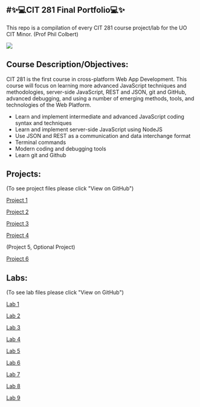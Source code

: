 
#✨💻CIT 281 Final Portfolio💻✨
---

This repo is a compilation of every CIT 281 course project/lab for the UO CIT Minor. (Prof Phil Colbert)

![](https://canvas.uoregon.edu/courses/198787/files/13209143/preview)

Course Description/Objectives:
---
CIT 281 is the first course in cross-platform Web App Development. This course will focus on learning more advanced JavaScript techniques and methodologies, server-side JavaScript, REST and JSON, git and GitHub, advanced debugging, and using a number of emerging methods, tools, and technologies of the Web Platform.

- Learn and implement intermediate and advanced JavaScript coding syntax and techniques
- Learn and implement server-side JavaScript using NodeJS
- Use JSON and REST as a communication and data interchange format
- Terminal commands
- Modern coding and debugging tools
- Learn git and Github

Projects: 
---------
(To see project files please click "View on GitHub")

[Project 1](https://obutler.github.io/Project-1/)

[Project 2](https://obutler.github.io/Project-2/)

[Project 3](https://obutler.github.io/Project-3/)

[Project 4](https://obutler.github.io/Project-4/)

(Project 5, Optional Project)

[Project 6](https://obutler.github.io/Project-6/)


Labs:
-----

(To see lab files please click "View on GitHub")

[Lab 1](https://obutler.github.io/Lab-1/)

[Lab 2](https://obutler.github.io/Lab-2/)

[Lab 3](https://obutler.github.io/Lab-3/)

[Lab 4](https://obutler.github.io/Lab-4/)

[Lab 5](https://obutler.github.io/Lab-5/)

[Lab 6](https://obutler.github.io/Lab-6/)

[Lab 7](https://obutler.github.io/Lab-7/)

[Lab 8](https://obutler.github.io/Lab-8/)

[Lab 9](https://obutler.github.io/Lab-9/)
